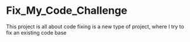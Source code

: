 # Fix_My_Code_Challenge

This project is all about code fixing is a new type of project, where I try to fix an existing code base
